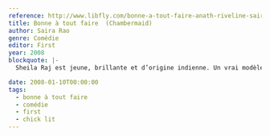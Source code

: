 ```yaml
---
reference: http://www.libfly.com/bonne-a-tout-faire-anath-riveline-saira-rao-livre-911277.html
title: Bonne à tout faire  (Chambermaid)
author: Saira Rao
genre: Comédie
editor: First
year: 2008
blockquote: |-
  Sheila Raj est jeune, brillante et d’origine indienne. Un vrai modèle d’intégration : fraîchement diplômée de Columbia, elle rêve de travailler pour la ligue américaine des droits de l’Homme. Elle a même décroché le passeport pour les sommets : un stage auprès de l’ Honorable Helga Friedman, juge fédéral de renom. Seulement, la fac de droit ne l’avait pas préparée à ce qu’elle va découvrir...

date: 2008-01-10T00:00:00
tags:
  - bonne à tout faire
  - comédie
  - first
  - chick lit
---
```

